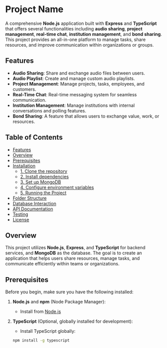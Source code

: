 # Project Name

A comprehensive **Node.js** application built with **Express** and **TypeScript** that offers several functionalities including **audio sharing**, **project management**, **real-time chat**, **institution management**, and **bond sharing**. This project provides an all-in-one platform to manage tasks, share resources, and improve communication within organizations or groups.

## Features

-   **Audio Sharing**: Share and exchange audio files between users.
-   **Audio Playlist**: Create and manage custom audio playlists.
-   **Project Management**: Manage projects, tasks, employees, and customers.
-   **Real-Time Chat**: Real-time messaging system for seamless communication.
-   **Institution Management**: Manage institutions with internal conversations and polling features.
-   **Bond Sharing**: A feature that allows users to exchange value, work, or resources.

## Table of Contents

-   [Features](#features)
-   [Overview](#overview)
-   [Prerequisites](#prerequisites)
-   [Installation](#installation)
    -   [1. Clone the repository](#1-clone-the-repository)
    -   [2. Install dependencies](#2-install-dependencies)
    -   [3. Set up MongoDB](#3-set-up-mongodb)
    -   [4. Configure environment variables](#4-configure-environment-variables)
    -   [5. Running the Project](#5-running-the-project)
-   [Folder Structure](#folder-structure)
-   [Database Interaction](#database-interaction)
-   [API Documentation](#api-documentation)
-   [Testing](#testing)
-   [License](#license)

## Overview

This project utilizes **Node.js**, **Express**, and **TypeScript** for backend services, and **MongoDB** as the database. The goal is to create an application that helps users share resources, manage tasks, and communicate efficiently within teams or organizations.

## Prerequisites

Before you begin, make sure you have the following installed:

1. **Node.js** and **npm** (Node Package Manager):

    - Install from [Node.js](https://nodejs.org/)

2. **TypeScript** (Optional, globally installed for development):
    - Install TypeScript globally:
    ```bash
    npm install -g typescript
    ```
